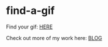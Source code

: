 # find-a-gif

Find your gif: [HERE](https://ronald-luo.github.io/find-a-gif/)

Check out more of my work here: [BLOG](https://www.ronald-luo.com/100-websites/)
